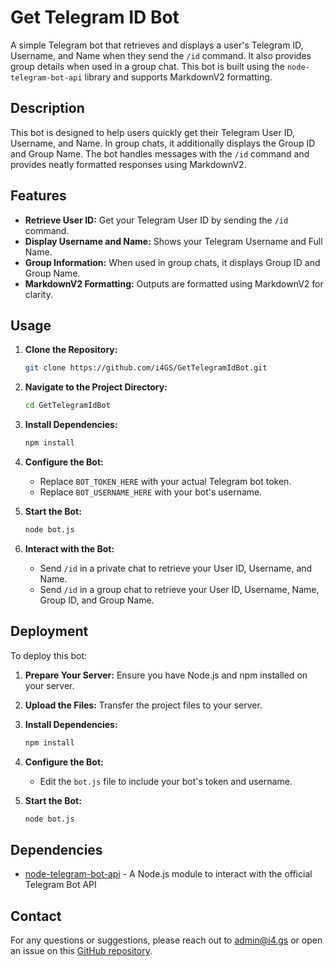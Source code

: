 # Get Telegram ID Bot

A simple Telegram bot that retrieves and displays a user's Telegram ID, Username, and Name when they send the `/id` command. It also provides group details when used in a group chat. This bot is built using the `node-telegram-bot-api` library and supports MarkdownV2 formatting.

## Description

This bot is designed to help users quickly get their Telegram User ID, Username, and Name. In group chats, it additionally displays the Group ID and Group Name. The bot handles messages with the `/id` command and provides neatly formatted responses using MarkdownV2.

## Features

- **Retrieve User ID:** Get your Telegram User ID by sending the `/id` command.
- **Display Username and Name:** Shows your Telegram Username and Full Name.
- **Group Information:** When used in group chats, it displays Group ID and Group Name.
- **MarkdownV2 Formatting:** Outputs are formatted using MarkdownV2 for clarity.

## Usage

1. **Clone the Repository:**
    ```bash
    git clone https://github.com/i4GS/GetTelegramIdBot.git
    ```

2. **Navigate to the Project Directory:**
    ```bash
    cd GetTelegramIdBot
    ```

3. **Install Dependencies:**
    ```bash
    npm install
    ```

4. **Configure the Bot:**
    - Replace `BOT_TOKEN_HERE` with your actual Telegram bot token.
    - Replace `BOT_USERNAME_HERE` with your bot's username.

5. **Start the Bot:**
    ```bash
    node bot.js
    ```

6. **Interact with the Bot:**
    - Send `/id` in a private chat to retrieve your User ID, Username, and Name.
    - Send `/id` in a group chat to retrieve your User ID, Username, Name, Group ID, and Group Name.

## Deployment

To deploy this bot:

1. **Prepare Your Server:**
   Ensure you have Node.js and npm installed on your server.

2. **Upload the Files:**
   Transfer the project files to your server.

3. **Install Dependencies:**
    ```bash
    npm install
    ```

4. **Configure the Bot:**
   - Edit the `bot.js` file to include your bot's token and username.

5. **Start the Bot:**
    ```bash
    node bot.js
    ```

## Dependencies

- [node-telegram-bot-api](https://github.com/yagop/node-telegram-bot-api) - A Node.js module to interact with the official Telegram Bot API


## Contact

For any questions or suggestions, please reach out to admin@i4.gs or open an issue on this [GitHub repository](https://github.com/i4GS/GetTelegramIdBot).
